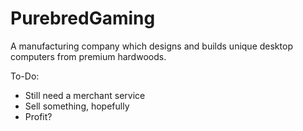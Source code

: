 # PurebredGaming
A manufacturing company which designs and builds unique desktop computers from premium hardwoods.

  To-Do: 
 * Still need a merchant service
 * Sell something, hopefully
 * Profit?
